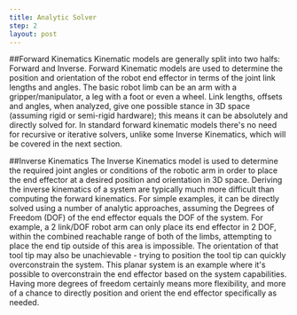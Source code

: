 ```yaml
---
title: Analytic Solver
step: 2
layout: post
---
```


##Forward Kinematics
Kinematic models are generally split into two halfs: Forward and Inverse.  Forward Kinematic models are used to determine the position and orientation of the robot end effector in terms of the joint link lengths and angles.  The basic robot limb can be an arm with a gripper/manipulator, a leg with a foot or even a wheel.  Link lengths, offsets and angles, when analyzed, give one possible stance in 3D space (assuming rigid or semi-rigid hardware); this means it can be absolutely and directly solved for.  In standard forward kinematic models there's no need for recursive or iterative solvers, unlike some Inverse Kinematics, which will be covered in the next section.

##Inverse Kinematics
The Inverse Kinematics model is used to determine the required joint angles or conditions of the robotic arm in order to place the end effector at a desired position and orientation in 3D space.  Deriving the inverse kinematics of a system are typically much more difficult than computing the forward kinematics.  For simple examples, it can be directly solved using a number of analytic approaches, assuming the Degrees of Freedom (DOF) of the end effector equals the DOF of the system.  For example, a 2 link/DOF robot arm can only place its end effector in 2 DOF, within the combined reachable range of both of the limbs, attempting to place the end tip outside of this area is impossible.  The orientation of that tool tip may also be unachievable - trying to position the tool tip can quickly overconstrain the system.  This planar system is an example where it's possible to overconstrain the end effector based on the system capabilities.  Having more degrees of freedom certainly means more flexibility, and more of a chance to directly position and orient the end effector specifically as needed.